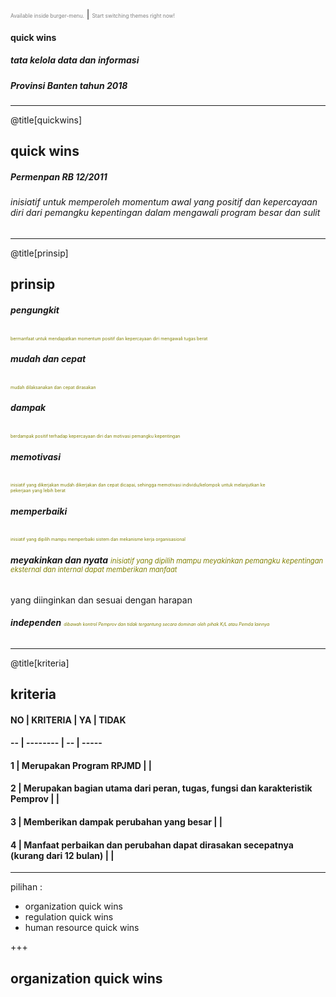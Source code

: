 <span style="font-size:0.6em; color:gray">Available inside burger-menu.</span> |
<span style="font-size:0.6em; color:gray">Start switching themes right now!</span>

#### quick wins
##### tata kelola data dan informasi
##### Provinsi Banten tahun 2018

---

@title[quickwins]

## quick wins
##### Permenpan RB 12/2011

###### inisiatif untuk memperoleh momentum awal yang positif dan kepercayaan diri dari pemangku kepentingan dalam mengawali program besar dan sulit

---

@title[prinsip]

## prinsip

###### **pengungkit** 
<span style="font-size:0.5em; color:olive">bermanfaat untuk mendapatkan momentum positif dan kepercayaan diri mengawali tugas berat</span>
###### **mudah dan cepat** 
<span style="font-size:0.5em; color:olive">mudah dilaksanakan dan cepat dirasakan</span>
###### **dampak** 
<span style="font-size:0.5em; color:olive">berdampak positif terhadap kepercayaan diri dan motivasi  pemangku kepentingan</span>
###### **memotivasi** 
<span style="font-size:0.5em; color:olive">inisiatif yang dikerjakan mudah dikerjakan dan cepat dicapai, sehingga memotivasi individu/kelompok untuk melanjutkan ke  
pekerjaan yang lebih berat</span>
###### **memperbaiki** 
<span style="font-size:0.5em; color:olive">inisiatif yang dipilih mampu memperbaiki sistem dan mekanisme kerja organisasional</span>
###### **meyakinkan dan nyata** <span style="font-size:0.8em; color:olive">inisiatif yang dipilih mampu meyakinkan pemangku kepentingan eksternal dan internal dapat memberikan manfaat 
yang diinginkan dan sesuai dengan harapan</span>
###### **independen** <span style="font-size:0.5em; color:olive">dibawah kontrol Pemprov dan tidak tergantung secara dominan oleh pihak K/L atau Pemda lainnya</span>

---

@title[kriteria]

## kriteria

#### NO | KRITERIA | YA | TIDAK 
#### -- | -------- | -- | -----
#### 1 | Merupakan Program RPJMD |   |  
#### 2 | Merupakan bagian utama dari peran, tugas, fungsi dan karakteristik Pemprov |   |
#### 3 | Memberikan dampak perubahan yang besar |   |
#### 4 | Manfaat perbaikan dan perubahan dapat dirasakan secepatnya (kurang dari 12 bulan) |    |


---
pilihan :
- organization quick wins
- regulation quick wins
- human resource quick wins

+++

## organization quick wins


